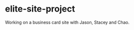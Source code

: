 elite-site-project
==================

Working on a business card site with Jason, Stacey and Chao.
